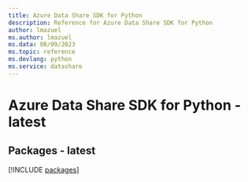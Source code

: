 ```yaml
---
title: Azure Data Share SDK for Python
description: Reference for Azure Data Share SDK for Python
author: lmazuel
ms.author: lmazuel
ms.data: 08/09/2023
ms.topic: reference
ms.devlang: python
ms.service: datashare
---
```

# Azure Data Share SDK for Python - latest
## Packages - latest
[!INCLUDE [packages](data-share-index.md)]